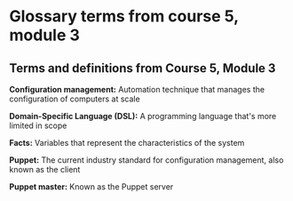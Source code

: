 # Glossary terms from course 5, module 3

## Terms and definitions from Course 5, Module 3

**Configuration management:** Automation technique that manages the configuration of computers at scale

**Domain-Specific Language (DSL):** A programming language that's more limited in scope

**Facts:** Variables that represent the characteristics of the system

**Puppet:** The current industry standard for configuration management, also known as the client

**Puppet master:** Known as the Puppet server
